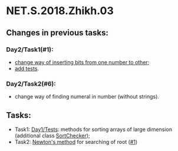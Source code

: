 # NET.S.2018.Zhikh.03

## Changes in previous tasks:
### Day2/Task1(#1): 
- [change way of inserting bits from one number to other](https://github.com/Zhikh/NET.S.2018.Zhikh.02/blob/master/NET.S.2018.Zhikh.02/Logic.Task1/BitWorker.cs);
- [add tests](https://github.com/Zhikh/NET.S.2018.Zhikh.02/blob/master/NET.S.2018.Zhikh.02/Logic.Task1.Tests/BitWorkerTests.cs).

### Day2/Task2(#6):
- change way of finding numeral in number (without strings).

## Tasks:
- Task1: [Day1/Tests](https://github.com/Zhikh/NET.S.2018.Zhikh.01/tree/master/Logic.Tests): methods for sorting arrays of large dimension (additional class [SortChecker](https://github.com/Zhikh/NET.S.2018.Zhikh.01/blob/master/Logic.Tests/SortChecker.cs));
- Task2: [Newton's method](http://www.statisticshowto.com/tangent-line/) for searching of root ([#1](https://github.com/EPM-RD-NETLAB/.NET-Framework-modules/tree/master/M3.%20Creating%20types%20in%20C%23))
